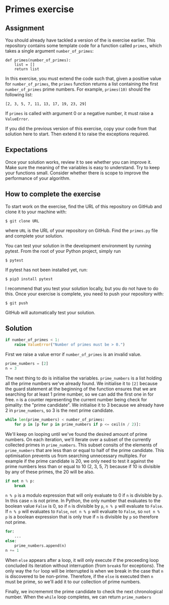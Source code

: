 # Primes exercise

## Assignment
You should already have tackled a version of the is exercise earlier.  This repository contains some template code for a function called `primes`, which takes a single argument `number_of_primes`:

```
def primes(number_of_primes):
    list = []
    return list
```

In this exercise, you must extend the code such that, given a positive value for `number_of_primes`, the `primes` function returns a list containing the first `number_of_primes` prime numbers.  For example, `primes(10)` should the following list:

```
[2, 3, 5, 7, 11, 13, 17, 19, 23, 29]
```

If `primes` is called with argument 0 or a negative number, it must raise a `ValueError`.

If you did the previous version of this exercise, copy your code from that solution here to start.  Then extend it to raise the exceptions required.

## Expectations
Once your solution works, review it to see whether you can improve it.  Make sure the meaning of the variables is easy to understand.  Try to keep your functions small.  Consider whether there is scope to improve the performance of your algorithm.

## How to complete the exercise
To start work on the exercise, find the URL of this repository on GitHub and clone it to your machine with:

`$ git clone URL`

where `URL` is the URL of your repository on GitHub.  Find the `primes.py` file and complete your solution.

You can test your solution in the development environment by running pytest.  From the root of your Python project, simply run

`$ pytest`

If pytest has not been installed yet, run:

`$ pip3 install pytest`

I recommend that you test your solution locally, but you do not have to do this.  Once your exercise is complete, you need to push your repository with:

`$ git push`

GitHub will automatically test your solution. 

## Solution
```py
if number_of_primes < 1:
    raise ValueError("Number of primes must be > 0.")
```

First we raise a value error if `number_of_primes` is an invalid value.

```py
prime_numbers = [2]
n = 3
```

The next thing to do is initialise the variables. `prime_numbers` is a list holding all the prime numbers we've already found. We initialise it to `[2]` because the guard statement at the beginning of the function ensures that we are searching for at least 1 prime number, so we can add the first one in for free. `n` is a counter representing the current number being check for pimality: the "prime candidate". We initialise it to $3$ because we already have $2$ in `prime_numbers`, so $3$ is the next prime candidate.

```py
while len(prime_numbers) < number_of_primes:
    for p in [p for p in prime_numbers if p <= ceil(n / 2)]:
```

We'll keep on looping until we've found the desired amount of prime numbers. On each iteration, we'll iterate over a subset of the currently collected primes in `prime_numbers`. This subset consits of the elements of `prime_numbers` that are less than or equal to half of the prime candidate. This optimisation prevents us from searching unnecessary multiples. For example if the prime candidate is 20, we only need to test it against the prime numbers less than or equal to 10 (2, 3, 5, 7) because if 10 is divisible by any of these primes, the 20 will be also.

```py
if not n % p:
    break 
```

`n % p` is a modulo expression that will only evaluate to $0$ if `n` is divisible by `p`. In this case `n` is not prime. In Python, the only number that evaluates to the boolean value `False` is $0$, so if `n` is divisible by `p`, `n % p` will evaluate to `False`. If `n % p` will evaluates to `False`, `not n % p` will evaluate to `False`, so `not n % p` is a boolean expression that is only true if `n` is divisible by `p` so therefore not prime.

```py
for:
    ...
else:
    prime_numbers.append(n)
n += 1
```

When `else` appears after a loop, it will only execute if the preceeding loop concluded its iteration without interruption (from `break`s for exceptions). The only way the `for` loop will be interrupted is when we break in the case that `n` is discovered to be non-prime. Therefore, if the `else` is executed then `n` must be prime, so we'll add it to our collection of prime numbers.

Finally, we incrememnt the prime candidate to check the next chronological number. When the `while` loop completes, we can return `prime_numbers`